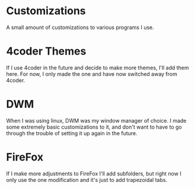 # Customizations
A small amount of customizations to various programs I use.

# 4coder Themes
If I use 4coder in the future and decide to make more themes, I'll add them here. For now, I only made the one and have now switched away from 4coder.

# DWM
When I was using linux, DWM was my window manager of choice. I made some extremely basic customizations to it, and don't want to have to go through the trouble of setting it up again in the future.

# FireFox
If I make more adjustments to FireFox I'll add subfolders, but right now I only use the one modification and it's just to add trapezoidal tabs.
